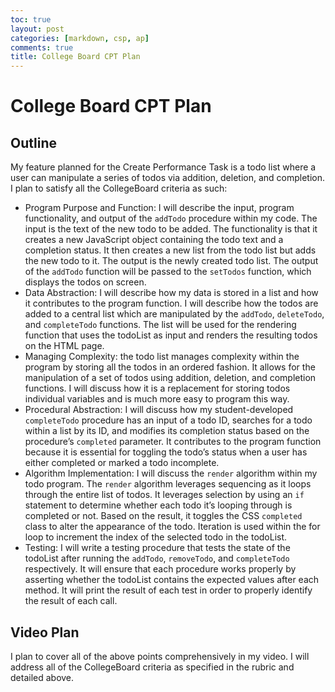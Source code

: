 ```yaml
---
toc: true
layout: post
categories: [markdown, csp, ap]
comments: true
title: College Board CPT Plan
---
```


# College Board CPT Plan

## Outline

My feature planned for the Create Performance Task is a todo list where a user can manipulate a series of todos via addition, deletion, and completion. I plan to satisfy all the CollegeBoard criteria as such:

- Program Purpose and Function: I will describe the input, program functionality, and output of the `addTodo` procedure within my code. The input is the text of the new todo to be added. The functionality is that it creates a new JavaScript object containing the todo text and a completion status. It then creates a new list from the todo list but adds the new todo to it. The output is the newly created todo list. The output of the `addTodo` function will be passed to the `setTodos` function, which displays the todos on screen.
- Data Abstraction: I will describe how my data is stored in a list and how it contributes to the program function. I will describe how the todos are added to a central list which are manipulated by the `addTodo`, `deleteTodo`, and `completeTodo` functions. The list will be used for the rendering function that uses the todoList as input and renders the resulting todos on the HTML page.
- Managing Complexity: the todo list manages complexity within the program by storing all the todos in an ordered fashion. It allows for the manipulation of a set of todos using addition, deletion, and completion functions. I will discuss how it is a replacement for storing todos individual variables and is much more easy to program this way.
- Procedural Abstraction: I will discuss how my student-developed `completeTodo` procedure has an input of a todo ID, searches for a todo within a list by its ID, and modifies its completion status based on the procedure’s `completed` parameter. It contributes to the program function because it is essential for toggling the todo’s status when a user has either completed or marked a todo incomplete.
- Algorithm Implementation: I will discuss the `render` algorithm within my todo program. The `render` algorithm leverages sequencing as it loops through the entire list of todos. It leverages selection by using an `if` statement to determine whether each todo it’s looping through is completed or not. Based on the result, it toggles the CSS `completed` class to alter the appearance of the todo. Iteration is used within the for loop to increment the index of the selected todo in the todoList.
- Testing: I will write a testing procedure that tests the state of the todoList after running the `addTodo`, `removeTodo`, and `completeTodo` respectively. It will ensure that each procedure works properly by asserting whether the todoList contains the expected values after each method. It will print the result of each test in order to properly identify the result of each call.

## Video Plan

I plan to cover all of the above points comprehensively in my video. I will address all of the CollegeBoard criteria as specified in the rubric and detailed above.
